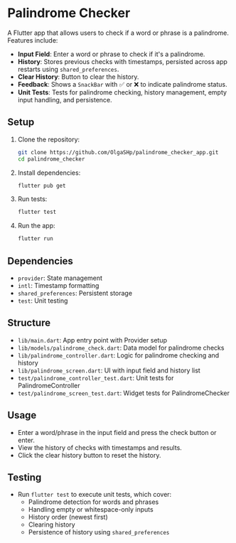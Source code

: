 # Palindrome Checker

A Flutter app that allows users to check if a word or phrase is a palindrome. Features include:

- **Input Field**: Enter a word or phrase to check if it's a palindrome.
- **History**: Stores previous checks with timestamps, persisted across app restarts using `shared_preferences`.
- **Clear History**: Button to clear the history.
- **Feedback**: Shows a `SnackBar` with ✅ or ❌ to indicate palindrome status.
- **Unit Tests**: Tests for palindrome checking, history management, empty input handling, and persistence.

## Setup
1. Clone the repository:
   ```bash
   git clone https://github.com/OlgaSHp/palindrome_checker_app.git
   cd palindrome_checker
   ```
2. Install dependencies:
   ```bash
   flutter pub get
   ```
3. Run tests:
   ```bash
   flutter test
   ```
4. Run the app:
   ```bash
   flutter run
   ```

## Dependencies
- `provider`: State management
- `intl`: Timestamp formatting
- `shared_preferences`: Persistent storage
- `test`: Unit testing

## Structure
- `lib/main.dart`: App entry point with Provider setup
- `lib/models/palindrome_check.dart`: Data model for palindrome checks
- `lib/palindrome_controller.dart`: Logic for palindrome checking and history
- `lib/palindrome_screen.dart`: UI with input field and history list
- `test/palindrome_controller_test.dart`: Unit tests for PalindromeController
- `test/palindrome_screen_test.dart`: Widget tests for PalindromeChecker

## Usage
- Enter a word/phrase in the input field and press the check button or enter.
- View the history of checks with timestamps and results.
- Click the clear history button to reset the history.

## Testing
- Run `flutter test` to execute unit tests, which cover:
  - Palindrome detection for words and phrases
  - Handling empty or whitespace-only inputs
  - History order (newest first)
  - Clearing history
  - Persistence of history using `shared_preferences`
